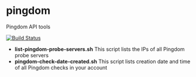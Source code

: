 pingdom
=======

Pingdom API tools

[![Build Status](https://travis-ci.org/swoodford/pingdom.svg?branch=master)](https://travis-ci.org/swoodford/pingdom)

- **list-pingdom-probe-servers.sh** This script lists the IPs of all Pingdom probe servers
- **pingdom-check-date-created.sh** This script lists creation date and time of all Pingdom checks in your account
